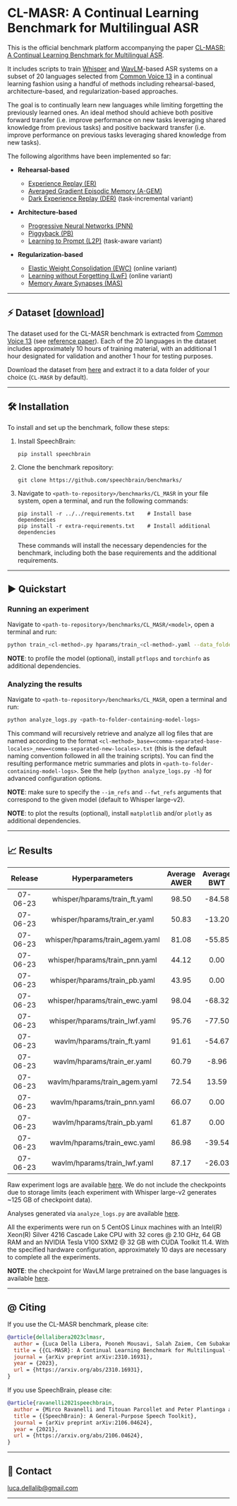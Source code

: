 # CL-MASR: A Continual Learning Benchmark for Multilingual ASR

This is the official benchmark platform accompanying the paper [CL-MASR: A Continual Learning Benchmark for Multilingual ASR](https://arxiv.org/abs/2310.16931).

It includes scripts to train [Whisper](https://cdn.openai.com/papers/whisper.pdf) and [WavLM](https://arxiv.org/abs/2110.13900)-based ASR systems
on a subset of 20 languages selected from [Common Voice 13](https://commonvoice.mozilla.org/en/datasets) in a continual learning fashion using a
handful of methods including rehearsal-based, architecture-based, and regularization-based approaches.

The goal is to continually learn new languages while limiting forgetting the previously learned ones.
An ideal method should achieve both positive forward transfer (i.e. improve performance on new tasks leveraging
shared knowledge from previous tasks) and positive backward transfer (i.e. improve performance on previous tasks
leveraging shared knowledge from new tasks).

The following algorithms have been implemented so far:

- **Rehearsal-based**
  - [Experience Replay (ER)](https://arxiv.org/abs/1811.11682)
  - [Averaged Gradient Episodic Memory (A-GEM)](https://arxiv.org/abs/1812.00420)
  - [Dark Experience Replay (DER)](https://arxiv.org/abs/2004.07211) (task-incremental variant)

- **Architecture-based**
  - [Progressive Neural Networks (PNN)](https://arxiv.org/abs/1606.04671)
  - [Piggyback (PB)](https://arxiv.org/abs/1801.06519)
  - [Learning to Prompt (L2P)](https://arxiv.org/abs/2112.08654) (task-aware variant)

- **Regularization-based**
  - [Elastic Weight Consolidation (EWC)](https://arxiv.org/abs/1612.00796) (online variant)
  - [Learning without Forgetting (LwF)](https://arxiv.org/abs/1606.09282) (online variant)
  - [Memory Aware Synapses (MAS)](https://arxiv.org/abs/1711.09601)

---------------------------------------------------------------------------------------------------------

## ⚡ Dataset [[download](https://zenodo.org/record/8065754)]

The dataset used for the CL-MASR benchmark is extracted from [Common Voice 13](https://commonvoice.mozilla.org/en/datasets) (see [reference paper](https://arxiv.org/abs/1912.06670)).
Each of the 20 languages in the dataset includes approximately 10 hours of training material, with an additional 1 hour designated for validation and another 1 hour for testing purposes.

Download the dataset from [here](https://zenodo.org/record/8065754) and extract it to a data folder of your choice (`CL-MASR` by default).

---------------------------------------------------------------------------------------------------------

## 🛠️️ Installation

To install and set up the benchmark, follow these steps:

1. Install SpeechBrain:
   ```shell
   pip install speechbrain
   ```

2. Clone the benchmark repository:
   ```shell
   git clone https://github.com/speechbrain/benchmarks/
   ```

3. Navigate to `<path-to-repository>/benchmarks/CL_MASR` in your file system, open a terminal, and run the following commands:

   ```shell
   pip install -r ../../requirements.txt    # Install base dependencies
   pip install -r extra-requirements.txt    # Install additional dependencies
   ```

   These commands will install the necessary dependencies for the benchmark, including both the base requirements and the additional requirements.

---------------------------------------------------------------------------------------------------------

## ▶️ Quickstart

### Running an experiment

Navigate to `<path-to-repository>/benchmarks/CL_MASR/<model>`, open a terminal and run:

```bash
python train_<cl-method>.py hparams/train_<cl-method>.yaml --data_folder <path-to-data-folder>
```

**NOTE**: to profile the model (optional), install `ptflops` and `torchinfo` as additional dependencies.

### Analyzing the results

Navigate to `<path-to-repository>/benchmarks/CL_MASR`, open a terminal and run:

```bash
python analyze_logs.py <path-to-folder-containing-model-logs>
```

This command will recursively retrieve and analyze all log files that are named according to the
format `<cl-method>_base=<comma-separated-base-locales>_new=<comma-separated-new-locales>.txt`
(this is the default naming convention followed in all the training scripts).
You can find the resulting performance metric summaries and plots in `<path-to-folder-containing-model-logs>`.
See the help (`python analyze_logs.py -h`) for advanced configuration options.

**NOTE**: make sure to specify the `--im_refs` and `--fwt_refs` arguments that correspond to the given model (default to Whisper large-v2).

**NOTE**: to plot the results (optional), install `matplotlib` and/or `plotly` as additional dependencies.

---------------------------------------------------------------------------------------------------------

## 📈️ Results

| Release  |         Hyperparameters         | Average AWER | Average BWT | Average IM | Average FWT |                                       Logs                                        |     GPUs    |
|:--------:|:-------------------------------:|:------------:|:-----------:|:----------:|:-----------:|:---------------------------------------------------------------------------------:|:-----------:|
| 07-06-23 |  whisper/hparams/train_ft.yaml  |    98.50     |   -84.58    |   -4.16    |    -0.83    | [Link](https://www.dropbox.com/sh/qfcookgmnacz00w/AAA4kTKoeybMV1ikJLZgHjPma?dl=0) | 1xV100 32GB |
| 07-06-23 |  whisper/hparams/train_er.yaml  |    50.83     |   -13.20    |   -0.81    |    -4.17    | [Link](https://www.dropbox.com/sh/oer2tc5m2542gg4/AAAR9MVlirpVSq_Yte6BvtJTa?dl=0) | 1xV100 32GB |
| 07-06-23 | whisper/hparams/train_agem.yaml |    81.08     |   -55.85    |    0.20    |    -5.19    | [Link](https://www.dropbox.com/sh/0a9vbeo4e22s5rd/AAC_KUVIbl6i4MS7Qc6wu-Qva?dl=0) | 1xV100 32GB |
| 07-06-23 | whisper/hparams/train_pnn.yaml  |    44.12     |     0.00    |    3.18    |    -8.16    | [Link](https://www.dropbox.com/sh/75nnsef8ssz8g8d/AADrL5OKh8Kilp7gfA5pPYcOa?dl=0) | 1xV100 32GB |
| 07-06-23 |  whisper/hparams/train_pb.yaml  |    43.95     |     0.00    |    3.51    |    -8.50    | [Link](https://www.dropbox.com/sh/ipimdg4f5tvu293/AACbk6OYQiOU5NiPa18lUv3ra?dl=0) | 1xV100 32GB |
| 07-06-23 | whisper/hparams/train_ewc.yaml  |    98.04     |   -68.32    |    2.87    |    -7.85    | [Link](https://www.dropbox.com/sh/faagbafvkdbs8t9/AAAV9ok_Z36rwzwmMQEuELvga?dl=0) | 1xV100 32GB |
| 07-06-23 | whisper/hparams/train_lwf.yaml  |    95.76     |   -77.50    |    0.00    |    -4.98    | [Link](https://www.dropbox.com/sh/hgaw74v233l4awb/AAAtAnBWm0IkQcmLa6mAzI_Da?dl=0) | 1xV100 32GB |
| 07-06-23 |   wavlm/hparams/train_ft.yaml   |    91.61     |   -54.67    |  -10.19    |    -0.21    | [Link](https://www.dropbox.com/sh/bqb4k3y4gmjt4l7/AACzJc60SAdDaLkESWffEV6ka?dl=0) | 1xV100 32GB |
| 07-06-23 |   wavlm/hparams/train_er.yaml   |    60.79     |    -8.96    |   -7.62    |    -2.77    | [Link](https://www.dropbox.com/sh/cainxpnpkvxjh37/AAAzGYnjoFbB1xWoIuqFzNVda?dl=0) | 1xV100 32GB |
| 07-06-23 |  wavlm/hparams/train_agem.yaml  |    72.54     |    13.59    |   35.29    |   -45.69    | [Link](https://www.dropbox.com/sh/obt9cj3cthfnfdn/AACdj-UyzmpeME6_w_CDaZe7a?dl=0) | 1xV100 32GB |
| 07-06-23 |  wavlm/hparams/train_pnn.yaml   |    66.07     |     0.00    |   12.95    |   -23.34    | [Link](https://www.dropbox.com/sh/t4nq5qx0nl8zbtn/AACi9r_AtyJqdrbxHEZ20IxGa?dl=0) | 1xV100 32GB |
| 07-06-23 |   wavlm/hparams/train_pb.yaml   |    61.87     |     0.00    |    2.75    |   -13.15    | [Link](https://www.dropbox.com/sh/gsziwbjqfwzrlyi/AACSDG6Y0fx93JNWnuzQufhia?dl=0) | 1xV100 32GB |
| 07-06-23 |  wavlm/hparams/train_ewc.yaml   |    86.98     |   -39.54    |   -4.26    |    -6.13    | [Link](https://www.dropbox.com/sh/dumg837b3n7f8pg/AABYrnDdsLIkS7DYSUbx-MGJa?dl=0) | 1xV100 32GB |
| 07-06-23 |  wavlm/hparams/train_lwf.yaml   |    87.17     |   -26.03    |   10.42    |   -20.82    | [Link](https://www.dropbox.com/sh/mm68n9ebt6484v2/AAAw3Ckrlfagi9VcJ6qBK9yxa?dl=0) | 1xV100 32GB |

Raw experiment logs are available [here](https://www.dropbox.com/sh/vfxrb7z0p79vhqt/AAC5ftGfpibhuLlyQ8D9NfWAa?dl=0).
We do not include the checkpoints due to storage limits (each experiment with Whisper large-v2 generates ~125 GB of checkpoint data).

Analyses generated via `analyze_logs.py` are available [here](https://www.dropbox.com/sh/59uoq0ys53zf2oj/AABUvEBjNt1jUnqHdZaLdMV6a?dl=0).

All the experiments were run on 5 CentOS Linux machines with an Intel(R) Xeon(R) Silver 4216 Cascade Lake CPU
with 32 cores @ 2.10 GHz, 64 GB RAM and an NVIDIA Tesla V100 SXM2 @ 32 GB with CUDA Toolkit 11.4.
With the specified hardware configuration, approximately 10 days are necessary to complete all the experiments.

**NOTE**: the checkpoint for WavLM large pretrained on the base languages is available [here](https://www.dropbox.com/sh/tbjuwi9yo1fv2ez/AABILEMY9yAhHMwhTlvyw69Pa?dl=0).

---------------------------------------------------------------------------------------------------------

## @ Citing

If you use the CL-MASR benchmark, please cite:

```bibtex
@article{dellalibera2023clmasr,
  author = {Luca Della Libera, Pooneh Mousavi, Salah Zaiem, Cem Subakan, Mirco Ravanelli},
  title = {{CL-MASR}: A Continual Learning Benchmark for Multilingual {ASR}},
  journal = {arXiv preprint arXiv:2310.16931},
  year = {2023},
  url = {https://arxiv.org/abs/2310.16931},
}
```

If you use SpeechBrain, please cite:

```bibtex
@article{ravanelli2021speechbrain,
  author = {Mirco Ravanelli and Titouan Parcollet and Peter Plantinga and Aku Rouhe and Samuele Cornell and Loren Lugosch and Cem Subakan and Nauman Dawalatabad and Abdelwahab Heba and Jianyuan Zhong and Ju-Chieh Chou and Sung-Lin Yeh and Szu-Wei Fu and Chien-Feng Liao and Elena Rastorgueva and François Grondin and William Aris and Hwidong Na and Yan Gao and Renato De Mori and Yoshua Bengio},
  title = {{SpeechBrain}: A General-Purpose Speech Toolkit},
  journal = {arXiv preprint arXiv:2106.04624},
  year = {2021},
  url = {https://arxiv.org/abs/2106.04624},
}
```

---------------------------------------------------------------------------------------------------------

## 📧 Contact

[luca.dellalib@gmail.com](mailto:luca.dellalib@gmail.com)

---------------------------------------------------------------------------------------------------------
